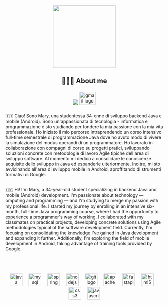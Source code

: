 <div align="center">
  <img height="200" src="https://i.ibb.co/sJVn6gR/banner.png"  />
</div>

###

<h2 align="center">👩🏻‍💻 About me</h2>

###

<div align="center">
  <a href="https://www.linkedin.com/in/mmilasi/"><img src="https://raw.githubusercontent.com/maurodesouza/profile-readme-generator/master/src/assets/icons/social/linkedin/default.svg"></a>
  <a href="mailto:mamilasinovic@gmail.com"><img src="https://raw.githubusercontent.com/maurodesouza/profile-readme-generator/master/src/assets/icons/social/gmail/default.svg" width="52" height="40" alt="gmail logo"  /></a>
</div>

###

<p>🇮🇹 Ciao! Sono Mary, una studentessa 34-enne di sviluppo backend Java e mobile (Android). Sono un'appassionata di tecnologia - informatica e programmazione e sto studiando per fondere la mia passione con la mia vita professionale. Ho iniziato il mio percorso intraprendendo un corso intensivo full-time semestrale di programmazione Java dove ho avuto modo di vivere la simulazione del modus operandi di un programmatore. Ho lavorato in collaborazione con compagni di corso su progetti pratici, sviluppando soluzioni concrete con metodologie di lavoro Agile tipiche dell'area di sviluppo software. Al momento mi dedico a consolidare le conoscenze acquisite dello sviluppo in Java ed espanderle ulteriormente. Inoltre, mi sto avvicinando all'area di sviluppo mobile in Android, aproffitando di strumenti formativi di Google.<br><br>

🇺🇸 Hi! I'm Mary, a 34-year-old student specializing in backend Java and mobile (Android) development. I'm passionate about technology — omputing and programming — and I'm studying to merge my passion with my professional life. I started my journey by enrolling in an intensive six-month, full-time Java programming course, where I had the opportunity to experience a programmer's way of working. I collaborated with my classmates on practical projects, developing concrete solutions using Agile methodologies typical of the software development field. Currently, I'm focusing on consolidating the knowledge I've gained in Java development and expanding it further. Additionally, I'm exploring the field of mobile development in Android, taking advantage of training tools provided by Google.</p><br><br>

###

<div align="center">
  <img src="https://skillicons.dev/icons?i=java" height="40" alt="java logo"  />
  <img width="12" />
  <img src="https://cdn.simpleicons.org/mysql/4479A1" height="40" alt="mysql logo"  />
  <img width="12" />
  <img src="https://cdn.jsdelivr.net/gh/devicons/devicon/icons/spring/spring-original.svg" height="40" alt="spring logo"  />
  <img width="12" />
  <img src="https://cdn.jsdelivr.net/gh/devicons/devicon/icons/nodejs/nodejs-original.svg" height="40" alt="nodejs logo"  />
  <img width="12" />
  <img src="https://cdn.jsdelivr.net/gh/devicons/devicon/icons/git/git-original.svg" height="40" alt="git logo"  />
  <img width="12" />
  <img src="https://cdn.simpleicons.org/apachemaven/C71A36" height="40" alt="apachemaven logo"  />
  <img width="12" />
  <img src="https://cdn.jsdelivr.net/gh/devicons/devicon/icons/fastapi/fastapi-original.svg" height="40" alt="fastapi logo"  />
  <img width="12" />
  <img src="https://cdn.jsdelivr.net/gh/devicons/devicon/icons/html5/html5-original.svg" height="40" alt="html5 logo"  />
  <img width="12" />
  <img src="https://cdn.simpleicons.org/css3/1572B6" height="40" alt="css3 logo"  />
  <img width="12" />
  <img src="https://skillicons.dev/icons?i=js" height="40" alt="javascript logo"  />
</div>

###


